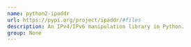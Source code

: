 ```yaml
---
name: python2-ipaddr
url: https://pypi.org/project/ipaddr/#files
description: An IPv4/IPv6 manipulation library in Python.
group: None
---
```

